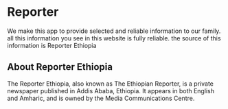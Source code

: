 # Reporter

We make this app to provide selected and reliable information to our family. all this information you see in this website is fully reliable. the source of this information is Reporter Ethiopia 

## About Reporter Ethiopia

The Reporter Ethiopia, also known as The Ethiopian Reporter, is a private newspaper published in Addis Ababa, Ethiopia. It appears in both English and Amharic, and is owned by the Media Communications Centre. 
